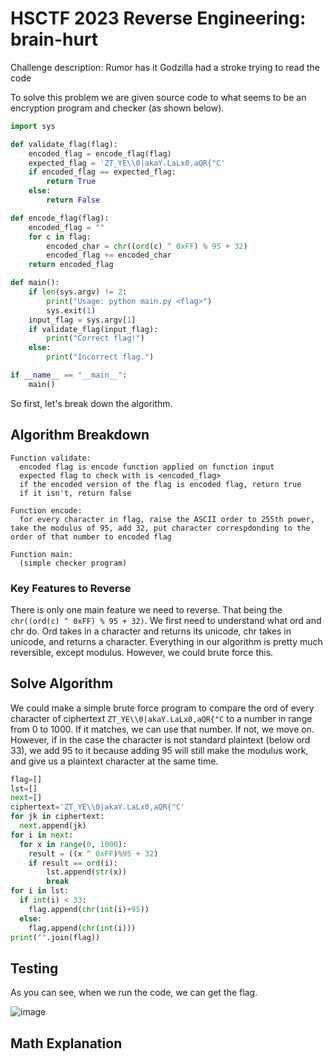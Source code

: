 # HSCTF 2023 Reverse Engineering: brain-hurt #

Challenge description: Rumor has it Godzilla had a stroke trying to read the code

To solve this problem we are given source code to what seems to be an encryption program and checker (as shown below).

```python
import sys

def validate_flag(flag):
    encoded_flag = encode_flag(flag)
    expected_flag = 'ZT_YE\\0|akaY.LaLx0,aQR{"C'
    if encoded_flag == expected_flag:
        return True
    else:
        return False

def encode_flag(flag):
    encoded_flag = ""
    for c in flag:
        encoded_char = chr((ord(c) ^ 0xFF) % 95 + 32)
        encoded_flag += encoded_char
    return encoded_flag

def main():
    if len(sys.argv) != 2:
        print("Usage: python main.py <flag>")
        sys.exit(1)
    input_flag = sys.argv[1]
    if validate_flag(input_flag):
        print("Correct flag!")
    else:
        print("Incorrect flag.")

if __name__ == "__main__":
    main()
```

So first, let's break down the algorithm.

## Algorithm Breakdown ##

```
Function validate:
  encoded flag is encode function applied on function input
  expected flag to check with is <encoded_flag>
  if the encoded version of the flag is encoded flag, return true
  if it isn't, return false
  
Function encode:
  for every character in flag, raise the ASCII order to 255th power, take the modulus of 95, add 32, put character correspdonding to the order of that number to encoded flag
  
Function main:
  (simple checker program)
```

### Key Features to Reverse ###

There is only one main feature we need to reverse. That being the `chr((ord(c) ^ 0xFF) % 95 + 32)`. We first need to understand what ord and chr do. Ord takes in a character and returns its unicode, chr takes in unicode, and returns a character. Everything in our algorithm is pretty much reversible, except modulus. However, we could brute force this.

## Solve Algorithm ##

We could make a simple brute force program to compare the ord of every character of ciphertext `ZT_YE\\0|akaY.LaLx0,aQR{"C` to a number in range from 0 to 1000. If it matches, we can use that number. If not, we move on. However, if in the case the character is not standard plaintext (below ord 33), we add 95 to it because adding 95 will still make the modulus work, and give us a plaintext character at the same time.

```python
flag=[]
lst=[]
next=[]
ciphertext='ZT_YE\\0|akaY.LaLx0,aQR{"C'
for jk in ciphertext:
  next.append(jk)
for i in next:
  for x in range(0, 1000):
    result = ((x ^ 0xFF)%95 + 32)
    if result == ord(i):
        lst.append(str(x))
        break
for i in lst:
  if int(i) < 33:
    flag.append(chr(int(i)+95))
  else:
    flag.append(chr(int(i)))
print("".join(flag))
```

## Testing ##

As you can see, when we run the code, we can get the flag.

![image](https://cdn.discordapp.com/attachments/803021452797411348/1117198364572930151/image.png)

## Math Explanation ##
